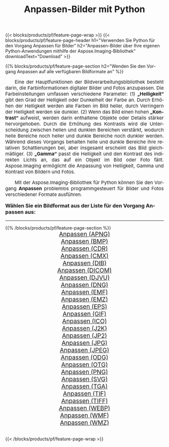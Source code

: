 ﻿---
title: Anpassen-Bilder mit Python 
weight: 3920
url: /de/python-net/adjust/ 
lang: de
langdirlevel: 2
locales: zh-hans,ja,it,ru,de,es,fr,nl,id,lt,pl,pt,vi,tr,ko,zh-hant,ar,hi,th,sv,cs,uk,he
description: Anwenden der Aspose.Imaging-Bibliothek auf Anpassen-Bilder und Fotos mithilfe Ihrer eigenen Python-Anwendungen und Server-APIs.
---

{{< blocks/products/pf/feature-page-wrap >}}
{{< blocks/products/pf/feature-page-header h1="Verwenden Sie Python für den Vorgang Anpassen für Bilder" h2="Anpassen-Bilder über Ihre eigenen Python-Anwendungen mithilfe der Aspose.Imaging-Bibliothek" downloadText="Download" >}}


{{% blocks/products/pf/feature-page-section  h2="Wenden Sie den Vorgang Anpassen auf alle verfügbaren Bildformate an" %}}
<p align="justify" style="text-indent:2em;font-size:15px;">
Eine der Hauptfunktionen der Bildverarbeitungsbibliothek besteht darin, die Farbinformationen digitaler Bilder und Fotos anzupassen. Die Farbeinstellungen umfassen verschiedene Parameter: (1) <b>„Helligkeit“</b> gibt den Grad der Helligkeit oder Dunkelheit der Farbe an. Durch Erhöhen der Helligkeit werden alle Farben im Bild heller, durch Verringern der Helligkeit werden sie dunkler. (2) Wenn das Bild einen hohen <b>„Kontrast“</b> aufweist, werden darin enthaltene Objekte oder Details stärker hervorgehoben. Durch die Erhöhung des Kontrasts wird die Unterscheidung zwischen hellen und dunklen Bereichen verstärkt, wodurch helle Bereiche noch heller und dunkle Bereiche noch dunkler werden. Während dieses Vorgangs behalten helle und dunkle Bereiche ihre relativen Schattierungen bei, aber insgesamt erscheint das Bild gleichmäßiger. (3) <b>„Gamma“</b> passt die Helligkeit und den Kontrast des indirekten Lichts an, das auf ein Objekt im Bild oder Foto fällt. Aspose.Imaging ermöglicht die Anpassung von Helligkeit, Gamma und Kontrast von Bildern und Fotos.
</p>
<p align="justify" style="text-indent:2em;font-size:15px;">
Mit der Aspose.Imaging-Bibliothek für Python können Sie den Vorgang <b>Anpassen</b> problemlos programmgesteuert für Bilder und Fotos verschiedener Formate ausführen.
</p>
<h3 style="margin-top:16px;">
Wählen Sie ein Bildformat aus der Liste für den Vorgang Anpassen aus:
</h3>
<hr/>
{{% /blocks/products/pf/feature-page-section %}}
<div class="container-fluid productfamilypage bg-gray">
    <div class="convertypes bg-gray agp-content section">
        <div class="container">
		<div class="row other-converters" style="gap: 10px;font-size: 19px;text-align:center;">
		    <div class='col-md-3 other-converter remove-lp remove-rp'><a href="/imaging/de/python-net/adjust/apng/" style="padding:15px;">Anpassen (APNG)</a></div><div class='col-md-3 other-converter remove-lp remove-rp'><a href="/imaging/de/python-net/adjust/bmp/" style="padding:15px;">Anpassen (BMP)</a></div><div class='col-md-3 other-converter remove-lp remove-rp'><a href="/imaging/de/python-net/adjust/cdr/" style="padding:15px;">Anpassen (CDR)</a></div><div class='col-md-3 other-converter remove-lp remove-rp'><a href="/imaging/de/python-net/adjust/cmx/" style="padding:15px;">Anpassen (CMX)</a></div><div class='col-md-3 other-converter remove-lp remove-rp'><a href="/imaging/de/python-net/adjust/dib/" style="padding:15px;">Anpassen (DIB)</a></div><div class='col-md-3 other-converter remove-lp remove-rp'><a href="/imaging/de/python-net/adjust/dicom/" style="padding:15px;">Anpassen (DICOM)</a></div><div class='col-md-3 other-converter remove-lp remove-rp'><a href="/imaging/de/python-net/adjust/djvu/" style="padding:15px;">Anpassen (DJVU)</a></div><div class='col-md-3 other-converter remove-lp remove-rp'><a href="/imaging/de/python-net/adjust/dng/" style="padding:15px;">Anpassen (DNG)</a></div><div class='col-md-3 other-converter remove-lp remove-rp'><a href="/imaging/de/python-net/adjust/emf/" style="padding:15px;">Anpassen (EMF)</a></div><div class='col-md-3 other-converter remove-lp remove-rp'><a href="/imaging/de/python-net/adjust/emz/" style="padding:15px;">Anpassen (EMZ)</a></div><div class='col-md-3 other-converter remove-lp remove-rp'><a href="/imaging/de/python-net/adjust/eps/" style="padding:15px;">Anpassen (EPS)</a></div><div class='col-md-3 other-converter remove-lp remove-rp'><a href="/imaging/de/python-net/adjust/gif/" style="padding:15px;">Anpassen (GIF)</a></div><div class='col-md-3 other-converter remove-lp remove-rp'><a href="/imaging/de/python-net/adjust/ico/" style="padding:15px;">Anpassen (ICO)</a></div><div class='col-md-3 other-converter remove-lp remove-rp'><a href="/imaging/de/python-net/adjust/j2k/" style="padding:15px;">Anpassen (J2K)</a></div><div class='col-md-3 other-converter remove-lp remove-rp'><a href="/imaging/de/python-net/adjust/jp2/" style="padding:15px;">Anpassen (JP2)</a></div><div class='col-md-3 other-converter remove-lp remove-rp'><a href="/imaging/de/python-net/adjust/jpg/" style="padding:15px;">Anpassen (JPG)</a></div><div class='col-md-3 other-converter remove-lp remove-rp'><a href="/imaging/de/python-net/adjust/jpeg/" style="padding:15px;">Anpassen (JPEG)</a></div><div class='col-md-3 other-converter remove-lp remove-rp'><a href="/imaging/de/python-net/adjust/odg/" style="padding:15px;">Anpassen (ODG)</a></div><div class='col-md-3 other-converter remove-lp remove-rp'><a href="/imaging/de/python-net/adjust/otg/" style="padding:15px;">Anpassen (OTG)</a></div><div class='col-md-3 other-converter remove-lp remove-rp'><a href="/imaging/de/python-net/adjust/png/" style="padding:15px;">Anpassen (PNG)</a></div><div class='col-md-3 other-converter remove-lp remove-rp'><a href="/imaging/de/python-net/adjust/svg/" style="padding:15px;">Anpassen (SVG)</a></div><div class='col-md-3 other-converter remove-lp remove-rp'><a href="/imaging/de/python-net/adjust/tga/" style="padding:15px;">Anpassen (TGA)</a></div><div class='col-md-3 other-converter remove-lp remove-rp'><a href="/imaging/de/python-net/adjust/tif/" style="padding:15px;">Anpassen (TIF)</a></div><div class='col-md-3 other-converter remove-lp remove-rp'><a href="/imaging/de/python-net/adjust/tiff/" style="padding:15px;">Anpassen (TIFF)</a></div><div class='col-md-3 other-converter remove-lp remove-rp'><a href="/imaging/de/python-net/adjust/webp/" style="padding:15px;">Anpassen (WEBP)</a></div><div class='col-md-3 other-converter remove-lp remove-rp'><a href="/imaging/de/python-net/adjust/wmf/" style="padding:15px;">Anpassen (WMF)</a></div><div class='col-md-3 other-converter remove-lp remove-rp'><a href="/imaging/de/python-net/adjust/wmz/" style="padding:15px;">Anpassen (WMZ)</a></div>
                </div>
        </div>
    </div>
</div>
<br/>

{{< /blocks/products/pf/feature-page-wrap >}}
